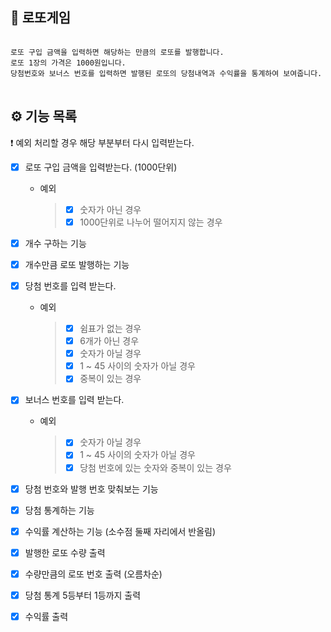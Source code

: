 ## 💸 로또게임

<pre>
<code>
로또 구입 금액을 입력하면 해당하는 만큼의 로또를 발행합니다.  
로또 1장의 가격은 1000원입니다.  
당첨번호와 보너스 번호를 입력하면 발행된 로또의 당첨내역과 수익률을 통계하여 보여줍니다.
</code>
</pre>

## ⚙ 기능 목록

❗ 예외 처리할 경우 해당 부분부터 다시 입력받는다.

- [x] 로또 구입 금액을 입력받는다. (1000단위)

  - 예외
    > - [x] 숫자가 아닌 경우
    > - [x] 1000단위로 나누어 떨어지지 않는 경우

- [x] 개수 구하는 기능

- [x] 개수만큼 로또 발행하는 기능

- [x] 당첨 번호를 입력 받는다.

  - 예외
    > - [x] 쉼표가 없는 경우
    > - [x] 6개가 아닌 경우
    > - [x] 숫자가 아닐 경우
    > - [x] 1 ~ 45 사이의 숫자가 아닐 경우
    > - [x] 중복이 있는 경우

- [x] 보너스 번호를 입력 받는다.

  - 예외
    > - [x] 숫자가 아닐 경우
    > - [x] 1 ~ 45 사이의 숫자가 아닐 경우
    > - [x] 당첨 번호에 있는 숫자와 중복이 있는 경우

- [x] 당첨 번호와 발행 번호 맞춰보는 기능

- [x] 당첨 통계하는 기능

- [x] 수익률 계산하는 기능 (소수점 둘째 자리에서 반올림)

- [x] 발행한 로또 수량 출력

- [x] 수량만큼의 로또 번호 출력 (오름차순)

- [x] 당첨 통계 5등부터 1등까지 출력

- [x] 수익률 출력
